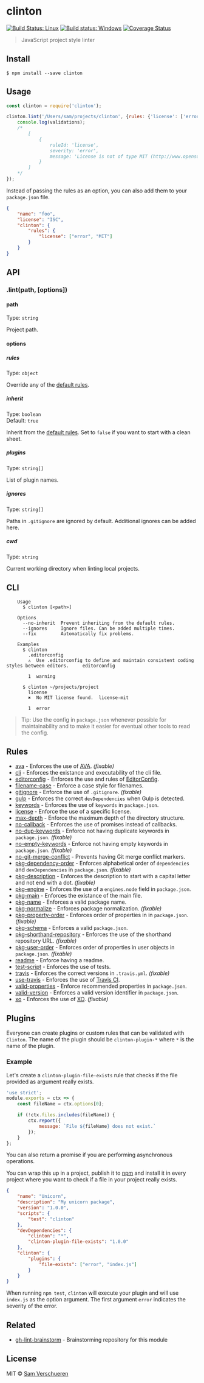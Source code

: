 # clinton

[![Build Status: Linux](https://travis-ci.org/SamVerschueren/clinton.svg?branch=master)](https://travis-ci.org/SamVerschueren/clinton) [![Build status: Windows](https://ci.appveyor.com/api/projects/status/1lcv1c0eqjtcg83s/branch/master?svg=true)](https://ci.appveyor.com/project/SamVerschueren/clinton/branch/master) [![Coverage Status](https://coveralls.io/repos/github/SamVerschueren/clinton/badge.svg?branch=master)](https://coveralls.io/github/SamVerschueren/clinton?branch=master)


> JavaScript project style linter


## Install

```
$ npm install --save clinton
```


## Usage

```js
const clinton = require('clinton');

clinton.lint('/Users/sam/projects/clinton', {rules: {'license': ['error', 'MIT']}}).then(validations => {
	console.log(validations);
	/*
		[
			{
				ruleId: 'license',
				severity: 'error',
				message: 'License is not of type MIT (http://www.opensource.org/licenses/MIT).'
			}
		]
	*/
});
```

Instead of passing the rules as an option, you can also add them to your `package.json` file.

```json
{
	"name": "foo",
	"license": "ISC",
	"clinton": {
		"rules": {
			"license": ["error", "MIT"]
		}
	}
}
```


## API

### .lint(path, [options])

#### path

Type: `string`

Project path.

#### options

##### rules

Type: `object`

Override any of the [default rules](https://github.com/SamVerschueren/clinton/blob/master/config.js).

##### inherit

Type: `boolean`<br>
Default: `true`

Inherit from the [default rules](https://github.com/SamVerschueren/clinton/blob/master/config.js). Set to `false` if you want to start with a clean sheet.

##### plugins

Type: `string[]`

List of plugin names.

##### ignores

Type: `string[]`

Paths in `.gitignore` are ignored by default. Additional ignores can be added here.

##### cwd

Type: `string`

Current working directory when linting local projects.


## CLI

```
    Usage
      $ clinton [<path>]

    Options
      --no-inherit  Prevent inheriting from the default rules.
      --ignores     Ignore files. Can be added multiple times.
      --fix         Automatically fix problems.

    Examples
      $ clinton
        .editorconfig
        ⚠  Use .editorconfig to define and maintain consistent coding styles between editors.     editorconfig

        1  warning

      $ clinton ~/projects/project
        license
        ✖  No MIT license found.  license-mit

        1  error
```

> Tip: Use the config in `package.json` whenever possible for maintainability and to make it easier for eventual other tools to read the config.


## Rules

- [ava](docs/rules/ava.md) - Enforces the use of [AVA](https://github.com/avajs/ava). *(fixable)*
- [cli](docs/rules/cli.md) - Enforces the existance and executability of the cli file.
- [editorconfig](docs/rules/editorconfig.md) - Enforces the use and rules of  [EditorConfig](http://editorconfig.org).
- [filename-case](docs/rules/filename-case.md) - Enforce a case style for filenames.
- [gitignore](docs/rules/gitignore.md) - Enforce the use of `.gitignore`. *(fixable)*
- [gulp](docs/rules/gulp.md) - Enforces the correct `devDependencies` when Gulp is detected.
- [keywords](docs/rules/keywords.md) - Enforces the use of `keywords` in `package.json`.
- [license](docs/rules/license.md) - Enforce the use of a specific license.
- [max-depth](docs/rules/max-depth.md) - Enforce the maximum depth of the directory structure.
- [no-callback](docs/rules/no-callback.md) - Enforces the use of promises instead of callbacks.
- [no-dup-keywords](docs/rules/no-dup-keywords.md) - Enforce not having duplicate keywords in `package.json`. *(fixable)*
- [no-empty-keywords](docs/rules/no-empty-keywords.md) - Enforce not having empty keywords in `package.json`. *(fixable)*
- [no-git-merge-conflict](docs/rules/no-git-merge-conflict.md) - Prevents having Git merge conflict markers.
- [pkg-dependency-order](docs/rules/pkg-dependency-order.md) - Enforces alphabetical order of `dependencies` and `devDependencies` in `package.json`. *(fixable)*
- [pkg-description](docs/rules/pkg-description.md) - Enforces the description to start with a capital letter and not end with a dot. *(fixable)*
- [pkg-engine](docs/rules/pkg-engine.md) - Enforces the use of a `engines.node` field in `package.json`.
- [pkg-main](docs/rules/pkg-main.md) - Enforces the existance of the main file.
- [pkg-name](docs/rules/pkg-name.md) - Enforces a valid package name.
- [pkg-normalize](docs/rules/pkg-normalize.md) - Enforces package normalization. *(fixable)*
- [pkg-property-order](docs/rules/pkg-property-order) - Enforces order of properties in in `package.json`. *(fixable)*
- [pkg-schema](docs/rules/pkg-schema.md) - Enforces a valid `package.json`.
- [pkg-shorthand-repository](docs/rules/pkg-shorthand-repository.md) - Enforces the use of the shorthand repository URL. *(fixable)*
- [pkg-user-order](docs/rules/pkg-user-order.md) - Enforces order of properties in user objects in `package.json`. *(fixable)*
- [readme](docs/rules/readme.md) - Enforce having a readme.
- [test-script](docs/rules/test-script.md) - Enforces the use of tests.
- [travis](docs/rules/travis.md) - Enforces the correct versions in `.travis.yml`. *(fixable)*
- [use-travis](docs/rules/use-travis.md) - Enforces the use of [Travis CI](https://travis-ci.org/).
- [valid-properties](docs/rules/valid-properties.md) - Enforce recommended properties in `package.json`.
- [valid-version](docs/rules/valid-version.md) - Enforces a valid version identifier in `package.json`.
- [xo](docs/rules/xo.md) - Enforces the use of [XO](https://github.com/sindresorhus/xo). *(fixable)*


## Plugins

Everyone can create plugins or custom rules that can be validated with `Clinton`. The name of the plugin should be
`clinton-plugin-*` where `*` is the name of the plugin.

### Example

Let's create a `clinton-plugin-file-exists` rule that checks if the file provided as argument really exists.

```js
'use strict';
module.exports = ctx => {
	const fileName = ctx.options[0];

	if (!ctx.files.includes(fileName)) {
		ctx.report({
			message: `File ${fileName} does not exist.`
		});
	}
};
```

You can also return a promise if you are performing asynchronous operations.

You can wrap this up in a project, publish it to [npm](https://www.npmjs.com/) and install it in every project where you want to check if a file in your project really exists.

```json
{
	"name": "Unicorn",
	"description": "My unicorn package",
	"version": "1.0.0",
	"scripts": {
		"test": "clinton"
	},
	"devDependencies": {
		"clinton": "*",
		"clinton-plugin-file-exists": "1.0.0"
	},
	"clinton": {
		"plugins": {
			"file-exists": ["error", "index.js"]
		}
	}
}
```

When running `npm test`, `clinton` will execute your plugin and will use `index.js` as the option argument. The first argument `error` indicates the severity of the error.


## Related

- [gh-lint-brainstorm](https://github.com/SamVerschueren/gh-lint-brainstorm) - Brainstorming repository for this module


## License

MIT © [Sam Verschueren](http://github.com/SamVerschueren)
